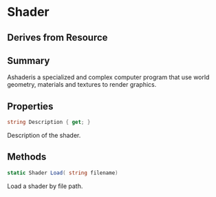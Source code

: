 # Shader

## Derives from Resource

## Summary

Ashaderis a specialized and complex computer program that use
world geometry, materials and textures to render graphics.
## Properties

```c#
string Description { get; } 
```
Description of the shader.
## Methods

```c#
static Shader Load( string filename) 
```
Load a shader by file path.
